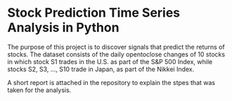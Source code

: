 # Stock Prediction Time Series Analysis in Python
The purpose of this project is to discover signals that predict the returns of stocks. The dataset consists of the daily opentoclose changes of 10 stocks in which stock S1 trades in the U.S. as part of the S&P 500 Index, while stocks S2, S3, …, S10 trade in Japan, as part of the Nikkei Index.

A short report is attached in the repository to explain the stpes that was taken for the analysis. 
